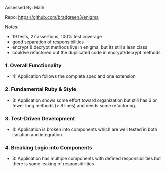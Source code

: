 Assessed By: Mark

Repo: https://github.com/bradgreen3/enigma

Notes:
* 19 tests, 27 assertions, 100% test coverage
* good separation of responsibilities
* encrypt & decrypt methods live in enigma, but its still a lean class
* couldve refactored out the duplicated code in encrypt/decrypt methods

### 1. Overall Functionality

* 4: Application follows the complete spec and one extension

### 2. Fundamental Ruby & Style

* 3:  Application shows some effort toward organization but still has 6 or fewer long methods (> 8 lines) and needs some refactoring.


### 3. Test-Driven Development

* 4: Application is broken into components which are well tested in both isolation and integration


### 4. Breaking Logic into Components

* 3: Application has multiple components with defined responsibilities but there is some leaking of responsibilities
